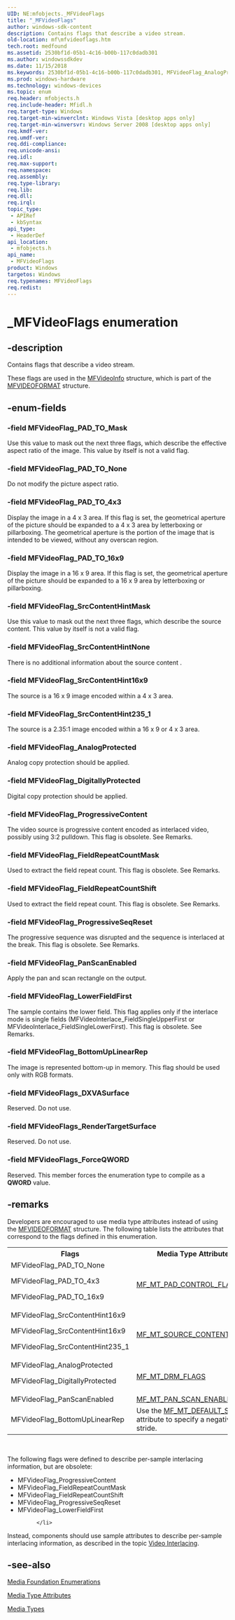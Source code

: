 ```yaml
---
UID: NE:mfobjects._MFVideoFlags
title: "_MFVideoFlags"
author: windows-sdk-content
description: Contains flags that describe a video stream.
old-location: mf\mfvideoflags.htm
tech.root: medfound
ms.assetid: 2530bf1d-05b1-4c16-b00b-117c0dadb301
ms.author: windowssdkdev
ms.date: 11/15/2018
ms.keywords: 2530bf1d-05b1-4c16-b00b-117c0dadb301, MFVideoFlag_AnalogProtected, MFVideoFlag_BottomUpLinearRep, MFVideoFlag_DigitallyProtected, MFVideoFlag_FieldRepeatCountMask, MFVideoFlag_FieldRepeatCountShift, MFVideoFlag_LowerFieldFirst, MFVideoFlag_PAD_TO_16x9, MFVideoFlag_PAD_TO_4x3, MFVideoFlag_PAD_TO_Mask, MFVideoFlag_PAD_TO_None, MFVideoFlag_PanScanEnabled, MFVideoFlag_ProgressiveContent, MFVideoFlag_ProgressiveSeqReset, MFVideoFlag_SrcContentHint16x9, MFVideoFlag_SrcContentHint235_1, MFVideoFlag_SrcContentHintMask, MFVideoFlag_SrcContentHintNone, MFVideoFlags, MFVideoFlags enumeration [Media Foundation], MFVideoFlags_DXVASurface, MFVideoFlags_ForceQWORD, MFVideoFlags_RenderTargetSurface, _MFVideoFlags, mf.mfvideoflags, mfobjects/MFVideoFlag_AnalogProtected, mfobjects/MFVideoFlag_BottomUpLinearRep, mfobjects/MFVideoFlag_DigitallyProtected, mfobjects/MFVideoFlag_FieldRepeatCountMask, mfobjects/MFVideoFlag_FieldRepeatCountShift, mfobjects/MFVideoFlag_LowerFieldFirst, mfobjects/MFVideoFlag_PAD_TO_16x9, mfobjects/MFVideoFlag_PAD_TO_4x3, mfobjects/MFVideoFlag_PAD_TO_Mask, mfobjects/MFVideoFlag_PAD_TO_None, mfobjects/MFVideoFlag_PanScanEnabled, mfobjects/MFVideoFlag_ProgressiveContent, mfobjects/MFVideoFlag_ProgressiveSeqReset, mfobjects/MFVideoFlag_SrcContentHint16x9, mfobjects/MFVideoFlag_SrcContentHint235_1, mfobjects/MFVideoFlag_SrcContentHintMask, mfobjects/MFVideoFlag_SrcContentHintNone, mfobjects/MFVideoFlags, mfobjects/MFVideoFlags_DXVASurface, mfobjects/MFVideoFlags_ForceQWORD, mfobjects/MFVideoFlags_RenderTargetSurface
ms.prod: windows-hardware
ms.technology: windows-devices
ms.topic: enum
req.header: mfobjects.h
req.include-header: Mfidl.h
req.target-type: Windows
req.target-min-winverclnt: Windows Vista [desktop apps only]
req.target-min-winversvr: Windows Server 2008 [desktop apps only]
req.kmdf-ver: 
req.umdf-ver: 
req.ddi-compliance: 
req.unicode-ansi: 
req.idl: 
req.max-support: 
req.namespace: 
req.assembly: 
req.type-library: 
req.lib: 
req.dll: 
req.irql: 
topic_type:
 - APIRef
 - kbSyntax
api_type:
 - HeaderDef
api_location:
 - mfobjects.h
api_name:
 - MFVideoFlags
product: Windows
targetos: Windows
req.typenames: MFVideoFlags
req.redist: 
---
```


# _MFVideoFlags enumeration


## -description


Contains flags that describe a video stream.

These flags are used in the <a href="https://msdn.microsoft.com/746fd84f-58f8-42ab-bcf7-8fd18dcd02af">MFVideoInfo</a> structure, which is part of the <a href="https://msdn.microsoft.com/7fbc4a35-117c-4f0c-9e9b-ff44e30a1618">MFVIDEOFORMAT</a> structure.


## -enum-fields




### -field MFVideoFlag_PAD_TO_Mask

Use this value to mask out the next three flags, which describe the effective aspect ratio of the image. This value by itself is not a valid flag.


### -field MFVideoFlag_PAD_TO_None

Do not modify the picture aspect ratio.


### -field MFVideoFlag_PAD_TO_4x3

Display the image in a 4 x 3 area. If this flag is set, the geometrical aperture of the picture should be expanded to a 4 x 3 area by letterboxing or pillarboxing. The geometrical aperture is the portion of the image that is intended to be viewed, without any overscan region.


### -field MFVideoFlag_PAD_TO_16x9

Display the image in a 16 x 9 area. If this flag is set, the geometrical aperture of the picture should be expanded to a 16 x 9 area by letterboxing or pillarboxing.


### -field MFVideoFlag_SrcContentHintMask

Use this value to mask out the next three flags, which describe the source content. This value by itself is not a valid flag.


### -field MFVideoFlag_SrcContentHintNone

There is no additional information about the source content .


### -field MFVideoFlag_SrcContentHint16x9

The source is a 16 x 9 image encoded within a 4 x 3 area.


### -field MFVideoFlag_SrcContentHint235_1

The source is a 2.35:1 image encoded within a 16 x 9 or 4 x 3 area.


### -field MFVideoFlag_AnalogProtected

Analog copy protection should be applied.


### -field MFVideoFlag_DigitallyProtected

Digital copy protection should be applied.


### -field MFVideoFlag_ProgressiveContent

The video source is progressive content encoded as interlaced video, possibly using 3:2 pulldown. This flag is obsolete. See Remarks.


### -field MFVideoFlag_FieldRepeatCountMask

Used to extract the field repeat count. This flag is obsolete. See Remarks.


### -field MFVideoFlag_FieldRepeatCountShift

Used to extract the field repeat count. This flag is obsolete. See Remarks.


### -field MFVideoFlag_ProgressiveSeqReset

The progressive sequence was disrupted and the sequence is interlaced at the break. This flag is obsolete. See Remarks.


### -field MFVideoFlag_PanScanEnabled

Apply the pan and scan rectangle on the output.


### -field MFVideoFlag_LowerFieldFirst

The sample contains the lower field. This flag applies only if the interlace mode is single fields (MFVideoInterlace_FieldSingleUpperFirst or MFVideoInterlace_FieldSingleLowerFirst). This flag is obsolete. See Remarks.


### -field MFVideoFlag_BottomUpLinearRep

The image is represented bottom-up in memory. This flag should be used only with RGB formats.


### -field MFVideoFlags_DXVASurface

Reserved. Do not use.


### -field MFVideoFlags_RenderTargetSurface

Reserved. Do not use.


### -field MFVideoFlags_ForceQWORD

Reserved. This member forces the enumeration type to compile as a <b>QWORD</b> value.


## -remarks



Developers are encouraged to use media type attributes instead of using the <a href="https://msdn.microsoft.com/7fbc4a35-117c-4f0c-9e9b-ff44e30a1618">MFVIDEOFORMAT</a> structure. The following table lists the attributes that correspond to the flags defined in this enumeration.

<table>
<tr>
<th>Flags</th>
<th>Media Type Attribute</th>
</tr>
<tr>
<td>
MFVideoFlag_PAD_TO_None

MFVideoFlag_PAD_TO_4x3

MFVideoFlag_PAD_TO_16x9

</td>
<td>
<a href="https://msdn.microsoft.com/d7fec5fb-a1fe-4cc9-aa27-a3af0456ea8d">MF_MT_PAD_CONTROL_FLAGS</a>
</td>
</tr>
<tr>
<td>
MFVideoFlag_SrcContentHint16x9

MFVideoFlag_SrcContentHint16x9

MFVideoFlag_SrcContentHint235_1

</td>
<td>
<a href="https://msdn.microsoft.com/6b32e257-c523-4859-8c8f-661c33810624">MF_MT_SOURCE_CONTENT_HINT</a>
</td>
</tr>
<tr>
<td>
MFVideoFlag_AnalogProtected

MFVideoFlag_DigitallyProtected

</td>
<td>
<a href="https://msdn.microsoft.com/fb12ba38-a4f4-44fe-bf31-e731c56bb145">MF_MT_DRM_FLAGS</a>
</td>
</tr>
<tr>
<td>MFVideoFlag_PanScanEnabled</td>
<td>
<a href="https://msdn.microsoft.com/9e8746c6-13a4-4cf7-9748-82223d9529fa">MF_MT_PAN_SCAN_ENABLED</a>
</td>
</tr>
<tr>
<td>MFVideoFlag_BottomUpLinearRep</td>
<td>Use the <a href="https://msdn.microsoft.com/71fda231-3497-49db-b82e-2fd79f6ade66">MF_MT_DEFAULT_STRIDE</a> attribute to specify a negative stride.</td>
</tr>
</table>
 

The following flags were defined to describe per-sample interlacing information, but are obsolete:

<ul>
<li>MFVideoFlag_ProgressiveContent
          </li>
<li>MFVideoFlag_FieldRepeatCountMask
          </li>
<li>MFVideoFlag_FieldRepeatCountShift
          </li>
<li>MFVideoFlag_ProgressiveSeqReset
          </li>
<li>MFVideoFlag_LowerFieldFirst
            
          </li>
</ul>
Instead, components should use sample attributes to describe per-sample interlacing information, as described in the topic <a href="https://msdn.microsoft.com/2911ae57-1703-4a9d-bd33-94af1e0f8804">Video Interlacing</a>.




## -see-also




<a href="https://msdn.microsoft.com/f26a730f-18c4-4247-acaf-af1dfad19086">Media Foundation Enumerations</a>



<a href="https://msdn.microsoft.com/e84ba3f6-4857-4340-baca-5847650ea7b8">Media Type Attributes</a>



<a href="https://msdn.microsoft.com/690fda6e-dcbd-44dc-968d-cc949126da81">Media Types</a>
 

 

